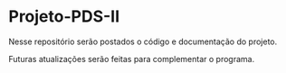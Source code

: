 # Projeto-PDS-II

Nesse repositório serão postados o código e documentação do projeto.

Futuras atualizações serão feitas para complementar o programa.
